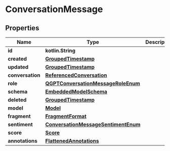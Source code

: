 
# ConversationMessage

## Properties
Name | Type | Description | Notes
------------ | ------------- | ------------- | -------------
**id** | **kotlin.String** |  | 
**created** | [**GroupedTimestamp**](GroupedTimestamp) |  | 
**updated** | [**GroupedTimestamp**](GroupedTimestamp) |  | 
**conversation** | [**ReferencedConversation**](ReferencedConversation) |  | 
**role** | [**QGPTConversationMessageRoleEnum**](QGPTConversationMessageRoleEnum) |  | 
**schema** | [**EmbeddedModelSchema**](EmbeddedModelSchema) |  |  [optional]
**deleted** | [**GroupedTimestamp**](GroupedTimestamp) |  |  [optional]
**model** | [**Model**](Model) |  |  [optional]
**fragment** | [**FragmentFormat**](FragmentFormat) |  |  [optional]
**sentiment** | [**ConversationMessageSentimentEnum**](ConversationMessageSentimentEnum) |  |  [optional]
**score** | [**Score**](Score) |  |  [optional]
**annotations** | [**FlattenedAnnotations**](FlattenedAnnotations) |  |  [optional]



